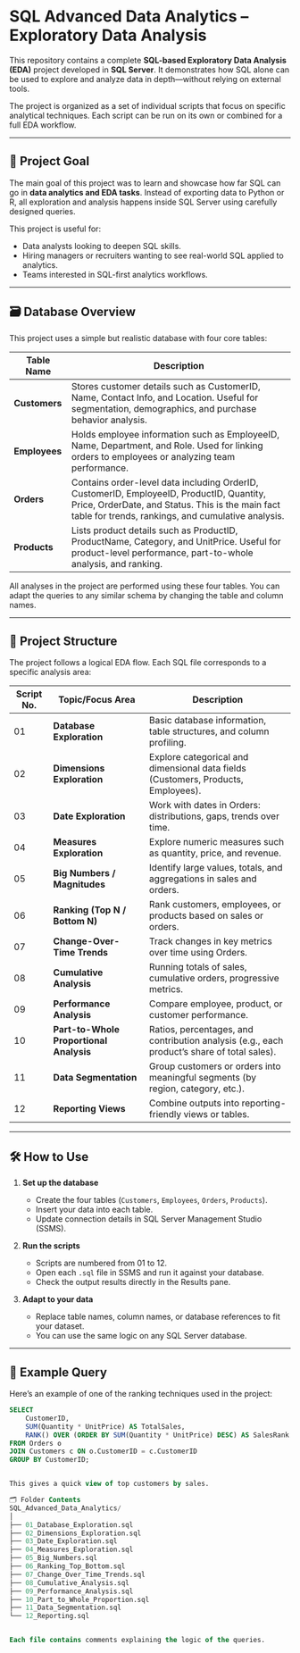 # SQL Advanced Data Analytics – Exploratory Data Analysis   

This repository contains a complete **SQL-based Exploratory Data Analysis (EDA)** project developed in **SQL Server**. It demonstrates how SQL alone can be used to explore and analyze data in depth—without relying on external tools.  

The project is organized as a set of individual scripts that focus on specific analytical techniques. Each script can be run on its own or combined for a full EDA workflow.  

---

## 🎯 Project Goal  
The main goal of this project was to learn and showcase how far SQL can go in **data analytics and EDA tasks**. Instead of exporting data to Python or R, all exploration and analysis happens inside SQL Server using carefully designed queries.  

This project is useful for:
- Data analysts looking to deepen SQL skills.  
- Hiring managers or recruiters wanting to see real-world SQL applied to analytics.  
- Teams interested in SQL-first analytics workflows.  

---

## 🗃 Database Overview  

This project uses a simple but realistic database with four core tables:  

| Table Name | Description |
|------------|-------------|
| **Customers** | Stores customer details such as CustomerID, Name, Contact Info, and Location. Useful for segmentation, demographics, and purchase behavior analysis. |
| **Employees** | Holds employee information such as EmployeeID, Name, Department, and Role. Used for linking orders to employees or analyzing team performance. |
| **Orders** | Contains order-level data including OrderID, CustomerID, EmployeeID, ProductID, Quantity, Price, OrderDate, and Status. This is the main fact table for trends, rankings, and cumulative analysis. |
| **Products** | Lists product details such as ProductID, ProductName, Category, and UnitPrice. Useful for product-level performance, part-to-whole analysis, and ranking. |

All analyses in the project are performed using these four tables. You can adapt the queries to any similar schema by changing the table and column names.  

---

## 📂 Project Structure  

The project follows a logical EDA flow. Each SQL file corresponds to a specific analysis area:

| Script No. | Topic/Focus Area | Description |
|------------|-----------------|-------------|
| 01 | **Database Exploration** | Basic database information, table structures, and column profiling. |
| 02 | **Dimensions Exploration** | Explore categorical and dimensional data fields (Customers, Products, Employees). |
| 03 | **Date Exploration** | Work with dates in Orders: distributions, gaps, trends over time. |
| 04 | **Measures Exploration** | Explore numeric measures such as quantity, price, and revenue. |
| 05 | **Big Numbers / Magnitudes** | Identify large values, totals, and aggregations in sales and orders. |
| 06 | **Ranking (Top N / Bottom N)** | Rank customers, employees, or products based on sales or orders. |
| 07 | **Change-Over-Time Trends** | Track changes in key metrics over time using Orders. |
| 08 | **Cumulative Analysis** | Running totals of sales, cumulative orders, progressive metrics. |
| 09 | **Performance Analysis** | Compare employee, product, or customer performance. |
| 10 | **Part-to-Whole Proportional Analysis** | Ratios, percentages, and contribution analysis (e.g., each product’s share of total sales). |
| 11 | **Data Segmentation** | Group customers or orders into meaningful segments (by region, category, etc.). |
| 12 | **Reporting Views** | Combine outputs into reporting-friendly views or tables. |

---

## 🛠 How to Use  

1. **Set up the database**  
   - Create the four tables (`Customers`, `Employees`, `Orders`, `Products`).  
   - Insert your data into each table.  
   - Update connection details in SQL Server Management Studio (SSMS).  

2. **Run the scripts**  
   - Scripts are numbered from 01 to 12.  
   - Open each `.sql` file in SSMS and run it against your database.  
   - Check the output results directly in the Results pane.  

3. **Adapt to your data**  
   - Replace table names, column names, or database references to fit your dataset.  
   - You can use the same logic on any SQL Server database.  

---

## 📝 Example Query  

Here’s an example of one of the ranking techniques used in the project:

```sql
SELECT 
    CustomerID,
    SUM(Quantity * UnitPrice) AS TotalSales,
    RANK() OVER (ORDER BY SUM(Quantity * UnitPrice) DESC) AS SalesRank
FROM Orders o
JOIN Customers c ON o.CustomerID = c.CustomerID
GROUP BY CustomerID;


This gives a quick view of top customers by sales.

🗂 Folder Contents
SQL_Advanced_Data_Analytics/
│
├── 01_Database_Exploration.sql
├── 02_Dimensions_Exploration.sql
├── 03_Date_Exploration.sql
├── 04_Measures_Exploration.sql
├── 05_Big_Numbers.sql
├── 06_Ranking_Top_Bottom.sql
├── 07_Change_Over_Time_Trends.sql
├── 08_Cumulative_Analysis.sql
├── 09_Performance_Analysis.sql
├── 10_Part_to_Whole_Proportion.sql
├── 11_Data_Segmentation.sql
└── 12_Reporting.sql


Each file contains comments explaining the logic of the queries.


